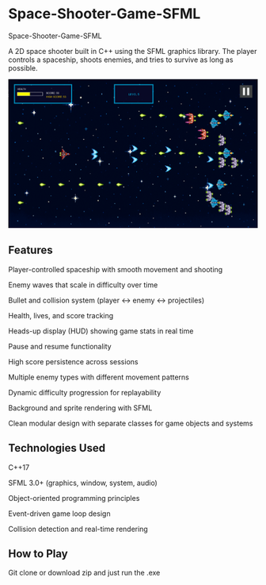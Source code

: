 # Space-Shooter-Game-SFML

Space-Shooter-Game-SFML

A 2D space shooter built in C++ using the SFML graphics library. The player controls a spaceship, shoots enemies, and tries to survive as long as possible.

![game example image](https://github.com/yuvraj-s420/Space-Shooter-Game-SFML/blob/main/Game_Example.png "game example image")



## Features

Player-controlled spaceship with smooth movement and shooting

Enemy waves that scale in difficulty over time

Bullet and collision system (player ↔ enemy ↔ projectiles)

Health, lives, and score tracking

Heads-up display (HUD) showing game stats in real time

Pause and resume functionality

High score persistence across sessions

Multiple enemy types with different movement patterns

Dynamic difficulty progression for replayability

Background and sprite rendering with SFML


Clean modular design with separate classes for game objects and systems

## Technologies Used

C++17

SFML 3.0+ (graphics, window, system, audio)

Object-oriented programming principles

Event-driven game loop design

Collision detection and real-time rendering

## How to Play

Git clone or download zip and just run the .exe
